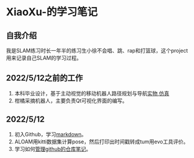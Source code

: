 # XiaoXu-的学习笔记
## 自我介绍
我是SLAM练习时长一年半的练习生小徐不会唱、跳、rap和打篮球，这个project用来记录自己SLAM的学习过程。
## 2022/5/12之前的工作
1. 本科毕业设计，基于主动视觉的移动机器人路径规划与导航[实物](https://www.bilibili.com/video/BV1UA411g7Lu?spm_id_from=333.999.0.0),[仿真](https://www.bilibili.com/video/BV1gB4y1u7my?spm_id_from=333.999.0.0)
2. 柑橘采摘机器人，主要负责Qt可视化界面的编写。
## 2022/5/12
1. 初入Github，学习[markdown](https://github.com/LeiXu1999/XiaoXu-/blob/main/%E5%AD%A6%E4%B9%A0%E8%AE%B0%E5%BD%95/Markdown.md)。
2. ALOAM用kitti数据集计算pose，然后打印出时间戳转成tum用evo工具评价。
3. 学习如何[管理github的仓库](https://www.bilibili.com/video/BV1Vh41187ik?spm_id_from=333.1007.top_right_bar_window_default_collection.content.click)[笔记](https://github.com/LeiXu1999/SLAM-Learning-Notes/blob/main/%E5%AD%A6%E4%B9%A0%E8%AE%B0%E5%BD%95/git%E7%AE%A1%E7%90%86github%E7%AE%80%E4%BB%8B.md)。
